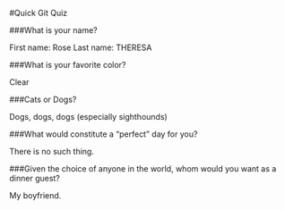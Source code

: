 #Quick Git Quiz

###What is your name?

First name: Rose
Last name: THERESA

###What is your favorite color?

Clear

###Cats or Dogs?

Dogs, dogs, dogs (especially sighthounds)

###What would constitute a “perfect” day for you?

There is no such thing.

###Given the choice of anyone in the world, whom would you want as a dinner guest?

My boyfriend.
